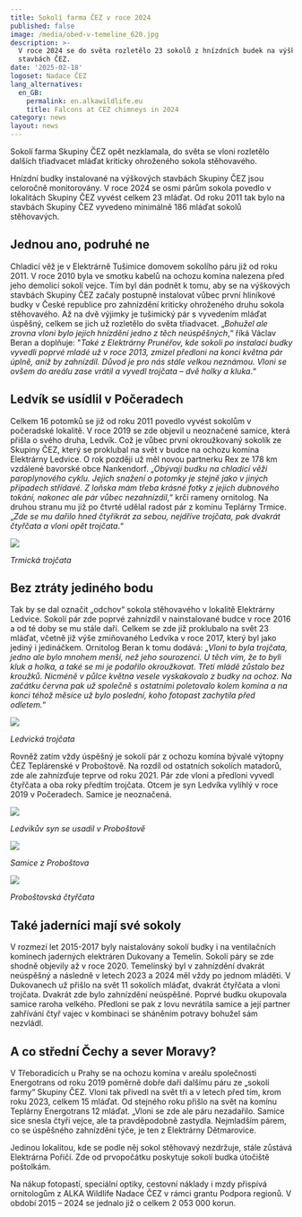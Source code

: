 ```yaml
---
title: Sokolí farma ČEZ v roce 2024
published: false
image: /media/obed-v-temeline_620.jpg
description: >-
  V roce 2024 se do světa rozletělo 23 sokolů z hnízdních budek na výškových
  stavbách ČEZ. 
date: '2025-02-18'
logoset: Nadace ČEZ
lang_alternatives:
  en_GB:
    permalink: en.alkawildlife.eu
    title: Falcons at CEZ chimneys in 2024
category: news
layout: news
---
```

Sokolí farma Skupiny ČEZ opět nezklamala, do světa se vloni rozletělo dalších třiadvacet mláďat kriticky ohroženého sokola stěhovavého.

Hnízdní budky instalované na výškových stavbách Skupiny ČEZ jsou celoročně monitorovány. V roce 2024 se osmi párům  sokola povedlo v lokalitách Skupiny ČEZ vyvést celkem 23 mláďat. Od roku 2011 tak bylo na stavbách Skupiny ČEZ vyvedeno minimálně 186 mláďat sokolů stěhovavých. 

## Jednou ano, podruhé ne

Chladicí věž je v Elektrárně Tušimice domovem sokolího páru již od roku 2011. V roce 2010 byla ve smotku kabelů na ochozu komína nalezena před jeho demolicí sokolí vejce. Tím byl dán podnět k tomu, aby se na výškových stavbách Skupiny ČEZ začaly postupně instalovat vůbec první hliníkové budky v České republice pro zahnízdění kriticky ohroženého druhu sokola stěhovavého. Až na dvě výjimky je tušimický pár s vyvedením mláďat úspěšný, celkem se jich už rozletělo do světa třiadvacet. „_Bohužel ale zrovna vloni bylo jejich hnízdění jedno z těch neúspěšných_,“ říká Václav Beran a doplňuje: "_Také z Elektrárny Prunéřov, kde sokoli po instalaci budky vyvedli poprvé mladé už v roce 2013, zmizel předloni na konci května pár úplně, aniž by zahnízdil. Důvod je pro nás stále velkou neznámou. Vloni se ovšem do areálu zase vrátil a vyvedl trojčata – dvě holky a kluka_.“

## Ledvík se usídlil v Počeradech

Celkem 16 potomků se již od roku 2011 povedlo vyvést sokolům v počeradské lokalitě. V roce 2019 se zde objevil u neoznačené samice, která přišla o svého druha, Ledvík. Což je vůbec první okroužkovaný sokolík ze Skupiny ČEZ, který se proklubal na svět v budce na ochozu komína Elektrárny Ledvice. O rok později už měl novou partnerku Rex ze 178 km vzdálené bavorské obce Nankendorf. „_Obývají budku na chladicí věži paroplynového cyklu. Jejich snažení o potomky je stejně jako v jiných případech střídavé. Z loňska mám třeba krásné fotky z jejich dubnového tokání, nakonec ale pár vůbec nezahnízdil_,“ krčí rameny ornitolog. Na druhou stranu mu již po čtvrté udělal radost pár z komínu Teplárny Trmice. „_Zde se mu dařilo hned čtyřikrát za sebou, nejdříve trojčata, pak dvakrát čtyřčata a vloni opět trojčata_.“  

![](/media/trmicka-trojcata-se-rozkoukavaji-po-svete-620.jpg)

_Trmická trojčata_

## Bez ztráty jediného bodu

Tak by se dal označit „odchov“ sokola stěhovavého v lokalitě Elektrárny Ledvice.  Sokolí pár zde poprvé zahnízdil v nainstalované budce v roce 2016 a od té doby se mu stále daří. Celkem se zde již proklubalo na svět 23 mláďat, včetně již výše zmiňovaného Ledvíka v roce  2017, který byl jako jediný i jedináčkem. Ornitolog Beran k tomu dodává: „_Vloni to byla trojčata, jedno ale bylo mnohem menší, než jeho sourozenci. U těch vím, že to byli kluk a holka, a také se mi je podařilo okroužkovat. Třetí mládě zůstalo bez kroužků. Nicméně v půlce května vesele vyskakovalo z budky na ochoz. Na začátku června pak už společně s ostatními poletovalo kolem komína a na konci téhož měsíce už bylo poslední, koho fotopast zachytila před odletem._“

![](/media/ledvicka-trojcata-tesne-po-okrouzkovani-ornitologem-beranem_620.jpg)

_Ledvická trojčata_

Rovněž zatím vždy úspěšný je sokolí pár z ochozu komína bývalé výtopny  ČEZ Teplárenské v Proboštově. Na rozdíl od ostatních sokolích matadorů, zde ale zahnízďuje teprve od roku 2021. Pár zde vloni a předloni vyvedl čtyřčata a oba roky předtím  trojčata. Otcem je syn Ledvíka vylíhlý v roce 2019 v Počeradech. Samice je neoznačená.

![](/media/ledvikuv-syn-se-usadil-s-neoznacenou-samici-v-probostove_620.jpg)

_Ledvíkův syn se usadil v Proboštově_

![](/media/neoznacena-samice-z-probostova_620.jpg)

_Samice z Proboštova_

![](/media/probostovska-ctyrcata_620.jpg)

_Proboštovská čtyřčata_

## Také jaderníci mají své sokoly

V rozmezí let 2015-2017 byly naistalovány sokolí budky i na ventilačních komínech jaderných elektráren Dukovany a Temelín. Sokolí páry se zde shodně objevily až v roce 2020. Temelínský byl v zahnízdění dvakrát neúspěšný a následně v letech 2023 a 2024 měl vždy po jednom mláděti. V Dukovanech už přišlo na svět 11 sokolích mláďat, dvakrát čtyřčata a vloni trojčata. Dvakrát zde bylo zahnízdění neúspěšné. Poprvé budku okupovala samice raroha velkého. Předloni se pak z lovu nevrátila samice a její partner zahřívání čtyř vajec v kombinaci se sháněním potravy bohužel sám nezvládl.

## A co střední Čechy a sever Moravy?

V Třeboradicích u Prahy se na ochozu komína v areálu společnosti Energotrans od roku 2019 poměrně dobře daří dalšímu páru ze „sokolí farmy“ Skupiny ČEZ. Vloni tak přivedl na svět tři a v letech před tím, krom roku 2023, celkem 15 mláďat. Od stejného roku přišlo na svět na komínu Teplárny Energotrans 12 mláďat. „Vloni se zde ale páru nezadařilo. Samice sice snesla čtyři vejce, ale ta pravděpodobně zastydla. Nejmladším párem, co se úspěšného zahnízdění týče, je ten z Elektrárny Dětmarovice. 

Jedinou lokalitou, kde se podle něj sokol stěhovavý nezdržuje, stále zůstává Elektrárna Poříčí. Zde od prvopočátku poskytuje sokolí budka útočiště poštolkám.

Na nákup fotopastí, speciální optiky, cestovní náklady i mzdy přispívá ornitologům z ALKA Wildlife Nadace ČEZ v rámci grantu Podpora regionů. V období 2015 – 2024 se jednalo již o celkem 2 053 000 korun.
